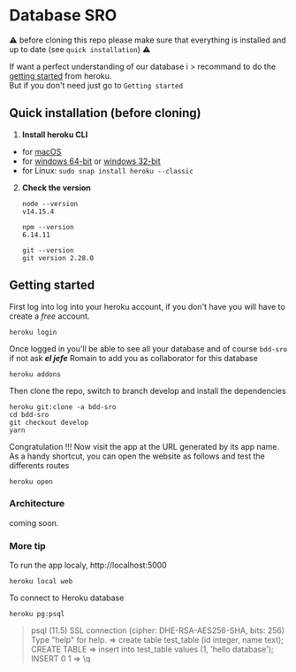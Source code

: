 # Database SRO  
⚠️ before cloning this repo please make sure that everything is installed and up to date (see `quick installation`) ⚠️  
  
If want a perfect understanding of our database i > recommand to do the [getting started](https://devcenter.heroku.com/articles/getting-started-with-nodejs) from heroku.  
But if you don't need just go to `Getting started`

  
## Quick installation (before cloning)
1. **Install heroku CLI**
  - for [macOS](https://cli-assets.heroku.com/heroku.pkg)
  - for [windows 64-bit](https://cli-assets.heroku.com/heroku-x64.exe) or [windows 32-bit](https://cli-assets.heroku.com/heroku-x86.exe)
  - for Linux: `sudo snap install heroku --classic`

2. **Check the version**
   ```
   node --version
   v14.15.4
   ```
   ```
   npm --version 
   6.14.11
   ```
   ```
   git --version
   git version 2.28.0
   ```

## Getting started
First log into log into your heroku account, if you don't have you will have to create a *free* account.
```
heroku login
```
Once logged in you'll be able to see all your database and of course `bdd-sro` if not ask ***el jefe*** Romain to add you as collaborator for this database
```
heroku addons
```
Then clone the repo, switch to branch develop and install the dependencies 
```
heroku git:clone -a bdd-sro
cd bdd-sro
git checkout develop
yarn
```
Congratulation !!! Now visit the app at the URL generated by its app name. As a handy shortcut, you can open the website as follows and test the differents routes
```
heroku open
```
### Architecture 

coming soon.

### More tip  
To run the app localy,  http://localhost:5000
```
heroku local web
```
To connect to Heroku database 
```
heroku pg:psql
```
> psql (11.5)
> SSL connection (cipher: DHE-RSA-AES256-SHA, bits: 256)
> Type "help" for help.
> => create table test_table (id integer, name text);
> CREATE TABLE
> => insert into test_table values (1, 'hello database');
> INSERT 0 1
> => \q